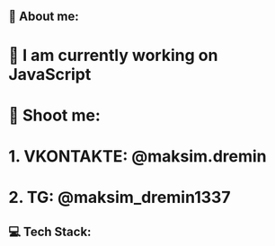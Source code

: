 ##
## 💫 About me:

# 🔭 I am currently working on JavaScript
# 💬 Shoot me:
# 1. VKONTAKTE: @maksim.dremin
# 2. TG: @maksim_dremin1337

## 💻 Tech Stack: